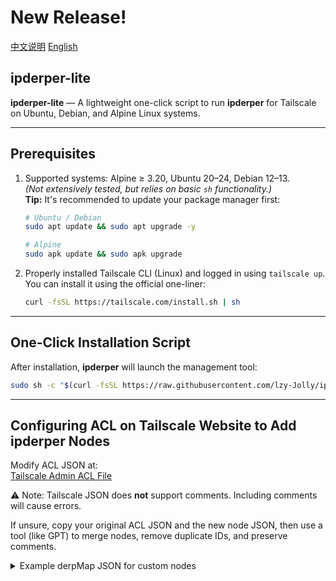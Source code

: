 # New Release!  
[中文说明](https://github.com/lzy-Jolly/ipderper-lite/blob/main/README.md)
[English](https://github.com/lzy-Jolly/ipderper-lite/blob/main/README_EN.md)

## ipderper-lite  
**ipderper-lite** — A lightweight one-click script to run **ipderper** for Tailscale on Ubuntu, Debian, and Alpine Linux systems.

---

## Prerequisites
1. Supported systems: Alpine ≥ 3.20, Ubuntu 20–24, Debian 12–13.  
   *(Not extensively tested, but relies on basic `sh` functionality.)*  
   **Tip:** It's recommended to update your package manager first:
   ```sh
   # Ubuntu / Debian
   sudo apt update && sudo apt upgrade -y

   # Alpine
   sudo apk update && sudo apk upgrade
   ```
2. Properly installed Tailscale CLI (Linux) and logged in using `tailscale up`.  
   You can install it using the official one-liner:
   ```sh
   curl -fsSL https://tailscale.com/install.sh | sh
   ```

---

## One-Click Installation Script
After installation, **ipderper** will launch the management tool:
```sh
sudo sh -c "$(curl -fsSL https://raw.githubusercontent.com/lzy-Jolly/ipderper-lite/main/install_ipderper.sh)"
```

---

## Configuring ACL on Tailscale Website to Add ipderper Nodes
Modify ACL JSON at:  
[Tailscale Admin ACL File](https://login.tailscale.com/admin/acls/file)

⚠️ Note: Tailscale JSON does **not** support comments. Including comments will cause errors.  

If unsure, copy your original ACL JSON and the new node JSON, then use a tool (like GPT) to merge nodes, remove duplicate IDs, and preserve comments.

<details>
<summary>Example derpMap JSON for custom nodes</summary>

```json
{
    "derpMap": {
        "OmitDefaultRegions": false,    // true = only use custom nodes; false = include default regions
        "Regions": {
            "931": {                    
                "RegionID": 931,        
                "RegionCode": "SHK",    
                "RegionName": "wy_CN2",  
                "Nodes": [              
                    {
                        "Name": "wyCOoOC",               
                        "RegionID": 931,            
                        "IPv4": "123.1.1.1",        
                        "DERPPort": 30000,          
                        "InsecureForTests": true    
                    }
                ]
            },   
            "933": {                                
                "RegionID": 933,
                "RegionCode": "AHK",
                "RegionName": "KAHK",
                "Nodes": [
                    {
                        "Name": "wyCN22",
                        "RegionID": 933,
                        "IPv4": "321.1.1.1",
                        "DERPPort": 30001,
                        "InsecureForTests": true
                    }
                ]
            }
        }
    },
    "grants": [----leave as is----],
    "ssh": [----leave as is----],
    "nodeAttrs":  [----leave as is----]
}
```

</details>
